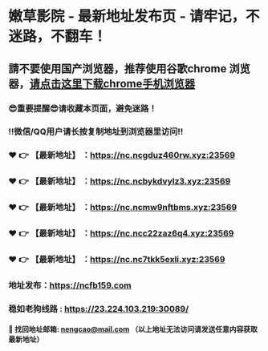 # 嫩草影院 - 最新地址发布页 - 请牢记，不迷路，不翻车！

## 請不要使用国产浏览器，推荐使用谷歌chrome 浏览器，<a href = "https://www.google.cn/chrome/">请点击这里下载chrome手机浏览器</a>

### :sunglasses:重要提醒:sunglasses:请收藏本页面，避免迷路！
### ‼️微信/QQ用户请长按复制地址到浏览器里访问‼️

### :heart: :point_right: 【最新地址】 ：https://nc.ncgduz460rw.xyz:23569
### :heart: :point_right: 【最新地址】 ：https://nc.ncbykdvylz3.xyz:23569
### :heart: :point_right: 【最新地址】 ：https://nc.ncmw9nftbms.xyz:23569
### :heart: :point_right: 【最新地址】 ：https://nc.ncc22zaz6q4.xyz:23569
### :heart: :point_right: 【最新地址】 ：https://nc.nc7tkk5exli.xyz:23569

### 地址发布：https://ncfb159.com
### 稳如老狗线路 : https://23.224.103.219:30089/

#### :e-mail: __找回地址邮箱: nengcao@mail.com （以上地址无法访问请发送任意内容获取最新地址）__
